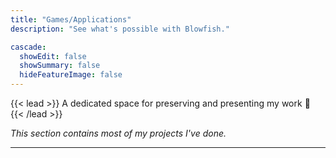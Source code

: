 ```yaml
---
title: "Games/Applications"
description: "See what's possible with Blowfish."

cascade:
  showEdit: false
  showSummary: false
  hideFeatureImage: false
---
```


{{< lead >}}
A dedicated space for preserving and presenting my work :briefcase:
{{< /lead >}}

_This section contains most of my projects I've done._

---
